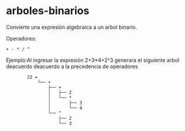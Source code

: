 # arboles-binarios
Convierte una expresión algebraica a un arbol binario.

Operadores:
```
+ - * / ^
```
Ejemplo:Al ingresar la expresión 2+3*4+2^3 generara el siguiente arbol deacuerdo deacuerdo a la precedencia de operadores 
```
        22 =
			└── +
				├── +
				│   ├── 2
				│   └── *
				│       ├── 3
				│       └── 4
				└── ^
					├── 2
					└── 3
					
```
